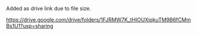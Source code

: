 Added as drive link due to file size.


https://drive.google.com/drive/folders/1FJRMW7K_tHIOUXiqkuTM9B6fCMmBs1U1?usp=sharing
